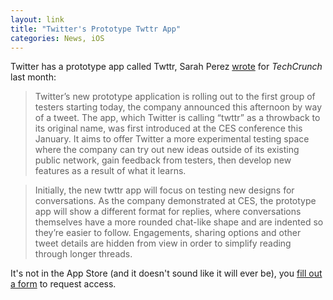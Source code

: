 ```yaml
---
layout: link
title: "Twitter's Prototype Twttr App"
categories: News, iOS
---
```


Twitter has a prototype app called Twttr, Sarah Perez [wrote](https://techcrunch.com/2019/03/11/twitters-new-prototype-app-twttr-launches-today/) for *TechCrunch* last month:

> Twitter’s  new prototype application is rolling out to the first group of testers starting today, the company announced this afternoon by way of a tweet. The app, which Twitter is calling “twttr” as a throwback to its original name, was first introduced at the CES conference this January. It aims to offer Twitter a more experimental testing space where the company can try out new ideas outside of its existing public network, gain feedback from testers, then develop new features as a result of what it learns.

> Initially, the new twttr app will focus on testing new designs for conversations. As the company demonstrated at CES, the prototype app will show a different format for replies, where conversations themselves have a more rounded chat-like shape and are indented so they’re easier to follow. Engagements, sharing options and other tweet details are hidden from view in order to simplify reading through longer threads.

It's not in the App Store (and it doesn't sound like it will ever be), you [fill out a form](https://survey.twitterfeedback.com/survey/selfserve/53b/190114#?) to request access.
